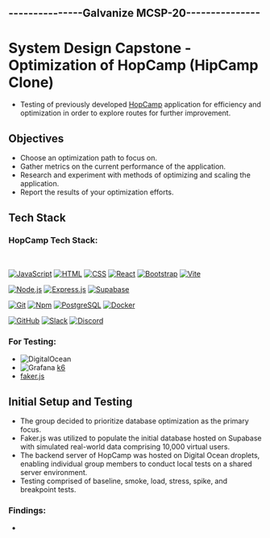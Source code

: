 ## ---------------Galvanize MCSP-20---------------

# System Design Capstone - Optimization of HopCamp (HipCamp Clone)

- Testing of previously developed [HopCamp](https://github.com/MCSP-20-FEC-Git-R-DOM/HopCamp) application for efficiency and optimization in order to explore routes for further improvement.

## Objectives

- Choose an optimization path to focus on.
- Gather metrics on the current performance of the application.
- Research and experiment with methods of optimizing and scaling the application.
- Report the results of your optimization efforts.

## Tech Stack

### HopCamp Tech Stack:
  <br>
  
  [![JavaScript](https://img.shields.io/badge/-JavaScript-F7DF1E?style=flat&logo=javascript&logoColor=black)](https://developer.mozilla.org/en-US/docs/Web/JavaScript)
  [![HTML](https://img.shields.io/badge/-HTML-E34F26?style=flat&logo=html5&logoColor=black)](https://developer.mozilla.org/en-US/docs/Web/HTML)
  [![CSS](https://img.shields.io/badge/-CSS-1572B6?style=flat&logo=css3&logoColor=white)](https://developer.mozilla.org/en-US/docs/Web/CSS)
  [![React](https://img.shields.io/badge/-React-61DAFB?style=flat&logo=react&logoColor=black)](https://react.dev/)
  [![Bootstrap](https://img.shields.io/badge/-Bootstrap-7952B3?style=flat&logo=bootstrap&logoColor=white)](https://getbootstrap.com/)
  [![Vite](https://img.shields.io/badge/-Vite-646CFF?style=flat&logo=vite&logoColor=F6DC40)](https://vitejs.dev/)
  
  [![Node.js](https://img.shields.io/badge/-Node.js-339933?style=flat&logo=Node.js&logoColor=black)](https://nodejs.org/)
  [![Express.js](https://img.shields.io/badge/-Express.js-000000?style=flat&logo=express&logoColor=white)](https://expressjs.com/)
  [![Supabase](https://img.shields.io/badge/-Supabase-3FCF8E?style=flat&logo=supabase&logoColor=black)](https://supabase.com/)

  [![Git](https://img.shields.io/badge/-Git-F05032?style=flat&logo=git&logoColor=black)](https://git-scm.com/)
  [![Npm](https://img.shields.io/badge/-Npm-CB3837?style=flat&logo=npm&logoColor=white)](https://npmjs.com/)
  [![PostgreSQL](https://img.shields.io/badge/PostgreSQL-316192?style=flat&logo=postgresql&logoColor=white)](https://www.postgresql.org/)
  [![Docker](https://img.shields.io/badge/Docker-2CA5E0?style=flat&logo=docker&logoColor=white)](https://www.docker.com/)

  [![GitHub](https://img.shields.io/badge/-GitHub-181717?style=flat&logo=github&logoColor=white)](https://github.com/)
  [![Slack](https://img.shields.io/badge/-Slack-4A154B?style=flat&logo=slack&logoColor=white)](https://slack.com/)
  [![Discord](https://img.shields.io/badge/-Discord-5865F2?style=flat&logo=discord&logoColor=white)](https://discord.com/)

### For Testing:
  - ![DigitalOcean](https://img.shields.io/badge/DigitalOcean-%230167ff.svg?style=for-the-badge&logo=digitalOcean&logoColor=white)
  - ![Grafana](https://img.shields.io/badge/grafana-%23F46800.svg?style=for-the-badge&logo=grafana&logoColor=white) [k6](https://k6.io/)
  - [faker.js](https://fakerjs.dev/)

## Initial Setup and Testing

- The group decided to prioritize database optimization as the primary focus.
- Faker.js was utilized to populate the initial database hosted on Supabase with simulated real-world data comprising 10,000 virtual users.
- The backend server of HopCamp was hosted on Digital Ocean droplets, enabling individual group members to conduct local tests on a shared server environment.
- Testing comprised of baseline, smoke, load, stress, spike, and breakpoint tests.

### Findings:

- 

